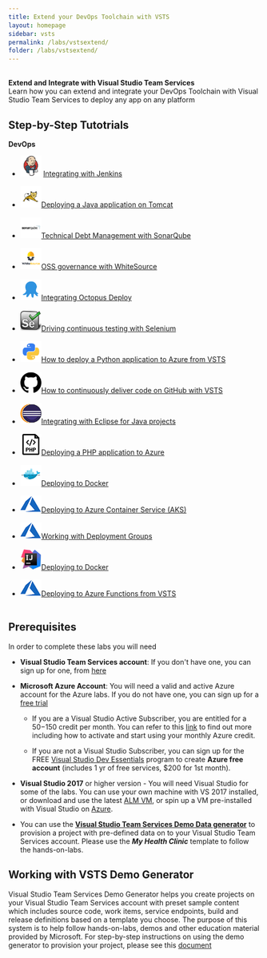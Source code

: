```yaml
---
title: Extend your DevOps Toolchain with VSTS 
layout: homepage
sidebar: vsts
permalink: /labs/vstsextend/
folder: /labs/vstsextend/
---
```


<br />
<div class="vstsextendMain">
<div class="productcolmain">
  <div class="pageheader">
             <b>Extend and Integrate with Visual Studio Team Services</b> </div>
     <div class="herotext2">       
             Learn how you can extend and integrate your DevOps Toolchain with Visual Studio Team Services to deploy any app on any platform
  </div>
</div>
</div>

## Step-by-Step Tutotrials

<div class="lablist">
    <div class="header2"> <b>DevOps</b></div>
        <ul class="labslist">
          <li> <img src="images/jenkins.png" height="42" width="42"/> <a href="jenkins/">Integrating with Jenkins</a>    </li><br />
          <li> <img src="images/tomcat.png" height="42" width="42"/><a href="tomcat/">Deploying a Java application on Tomcat  </a>    </li><br />
          <li> <img src="images/sonarqube.png" height="42" width="42"/><a href="sonarqube/">Technical Debt Management with SonarQube</a> </li><br />
          <li> <img src="images/whitesource.png" height="42" width="42"/><a href="WhiteSource/">OSS governance with WhiteSource</a></li><br />
          <li> <img src="images/octopus.png" height="42" width="42"/><a href="Octopus/">Integrating Octopus Deploy</a></li><br />
          <li> <img src="images/selenium.png" height="42" width="42"/><a href="Selenium/">Driving continuous testing with Selenium</a></li><br />
          <li> <img src="images/python.png" height="42" width="42"/><a href="python/">How to deploy a Python application to Azure from VSTS</a></li><br />
          <li> <img src="images/github.png" height="42" width="42"/><a href="github/">How to continuously deliver code on GitHub with VSTS</a></li><br />
          <li> <img src="images/eclipse.png" height="42" width="42"/><a href="eclipse/">Integrating with Eclipse for Java projects</a></li><br />
          <li> <img src="images/php.png" height="42" width="42"/><a href="PHP/">Deploying a PHP application to Azure</a></li><br />
          <li> <img src="images/docker.png" height="42" width="42"/><a href="docker/">Deploying to Docker</a></li><br />
          <li> <img src="images/azure.png" /><a href="aks/">Deploying to Azure Container Service (AKS)</a></li><br />
          <li> <img src="images/azure.png" /><a href="deploymentgroups/">Working with Deployment Groups</a></li><br />
          <li>  <img src="images/intellij.png" height="42" width="42"/><a href="intelliJ/">Deploying to Docker</a></li><br />
          <li><img src="images/azure.png" /><a href="azurefunctions/">Deploying to Azure Functions from VSTS</a></li><br />          
        </ul>
</div>

## Prerequisites 

In order to complete these labs you will need 

- **Visual Studio Team Services account**: If you don't have one, you can sign up for one, from <a href="https://www.visualstudio.com/">here</a>

- **Microsoft Azure Account**: You will need a valid and active Azure account for the Azure labs. If you do not have one, you can sign up for a [free trial ](https://azure.microsoft.com/en-us/free/)

    - If you are a Visual Studio Active Subscriber, you are entitled for a $50-$150 credit per month. You can refer to this [link](https://azure.microsoft.com/en-us/pricing/member-offers/msdn-benefits-details/) to find out more including how to activate and start using your monthly Azure credit.

    - If you are not a Visual Studio Subscriber, you can sign up for the FREE [Visual Studio Dev Essentials](https://www.visualstudio.com/dev-essentials/) program to create **Azure free account** (includes 1 yr of free services, $200 for 1st month).

- **Visual Studio 2017** or higher version - You will need Visual Studio for some of the labs. You can use your own machine with VS 2017 installed, or download and use the latest [ALM VM](../tfs/),  or spin up a VM pre-installed with Visual Studio on [Azure](https://portal.azure.com). 

- You can use the **[Visual Studio Team Services Demo Data generator](https://vstsdemogenerator.azurewebsites.net)** to provision a project with pre-defined data on to your Visual Studio Team Services account. Please use the ***My Health Clinic*** template to follow the hands-on-labs.

## Working with VSTS Demo Generator

Visual Studio Team Services Demo Generator helps you create projects on your Visual Studio Team Services account with preset sample content which includes source code, work items, service endpoints, build and release definitions based on a template you choose. The purpose of this system is to help follow hands-on-labs, demos and other education material provided by Microsoft. For step-by-step instructions on using the demo generator to provision your project, please see this [document](/labs/vsts/VSTSDemoGenerator)
